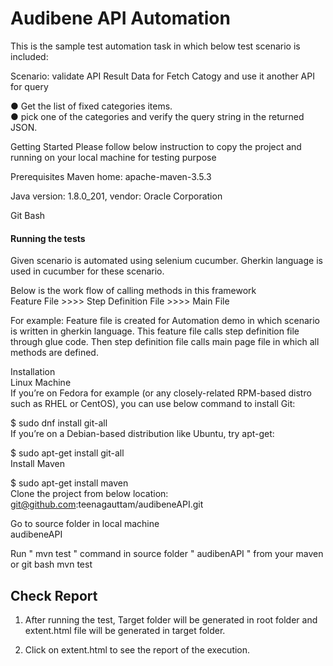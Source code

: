 # Audibene API Automation


This is the sample test automation task in which below test scenario is included:

Scenario: validate API Result Data for Fetch Catogy and use it another API for query<br />

● Get the list of fixed categories items.<br />
● pick one of the categories and verify the query string in the returned JSON.<br />

Getting Started
Please follow below instruction to copy the project and running on your local machine for testing purpose

Prerequisites
Maven home: apache-maven-3.5.3

Java version: 1.8.0_201, vendor: Oracle Corporation

Git Bash


#### Running the tests
Given scenario is automated using selenium cucumber. Gherkin language is used in cucumber for these scenario.<br />

Below is the work flow of calling methods in this framework<br />
Feature File >>>> Step Definition File >>>> Main File<br />

For example: Feature file is created for Automation demo in which scenario is written in gherkin language. This feature file calls step definition file through glue code. Then step definition file calls main page file in which all methods are defined.<br />

Installation<br />
Linux Machine<br />
If you’re on Fedora for example (or any closely-related RPM-based distro such as RHEL or CentOS), you can use below command to install Git:<br />

$ sudo dnf install git-all<br />
If you’re on a Debian-based distribution like Ubuntu, try apt-get:<br />

$ sudo apt-get install git-all<br />
Install Maven<br />

$ sudo apt-get install maven<br />
Clone the project from below location:<br />
git@github.com:teenagauttam/audibeneAPI.git <br />

Go to source folder in local machine<br />
audibeneAPI<br />

Run " mvn test " command in source folder " audibenAPI " from your maven or git bash mvn test

## Check Report

1. After running the test, Target folder will be generated in root folder and extent.html file will be generated in target folder.

2. Click on extent.html to see the report of the execution.